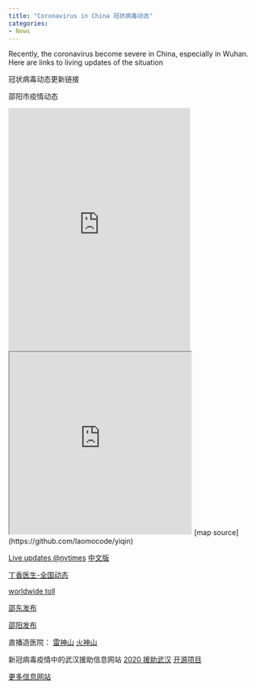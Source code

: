 ```yaml
---
title: "Coronavirus in China 冠状病毒动态"
categories:
- News
---
```

<!--feature_image: "https://raw.githubusercontent.com/coddec/2020-new-coronavirus/master/images/map.png"-->
Recently, the coronavirus become severe in China, especially in Wuhan. Here are links to living updates of the situation

冠状病毒动态更新链接

<!-- more -->

邵阳市疫情动态
<iframe  width='360' height='480' frameBorder='0' src='https://g.dituhui.com/apps/range/viewMap/2c9085306fbb67f1016ff84634f51c09'></iframe>



<iframe src="https://wuhan.zw2s.ltd/" width="360" height="360"></iframe>
[map source](https://github.com/laomocode/yiqin)


[Live updates @nytimes](https://www.nytimes.com/2020/01/28/world/asia/china-coronavirus.html)
[中文版](https://cn.nytimes.com/morning-brief/20200128/wuhan-coronavirus-china/?action=click&module=RelatedLinks&pgtype=Article)

[丁香医生-全国动态](https://3g.dxy.cn/newh5/view/pneumonia?scene=2&clicktime=1579579384&enterid=1579579384&from=timeline&isappinstalled=0)

[worldwide toll](https://gisanddata.maps.arcgis.com/apps/opsdashboard/index.html#/bda7594740fd40299423467b48e9ecf6)

[邵东发布](https://mp.weixin.qq.com/s/FJcfgQQu7OVlqphe83KI0w)


[邵阳发布](https://mp.weixin.qq.com/s/1v1nxVceWZ64rdT7V4iD3g)

直播造医院：
[雷神山](http://t.cn/A6PIeT14)
[火神山](http://t.cn/A6PIYNvD)

新冠病毒疫情中的武汉援助信息网站
[2020 援助武汉](https://wuhan2020.kaiyuanshe.cn/#)
[开源项目](https://github.com/wuhan2020/wuhan2020)

[更多信息网站](https://github.com/coddec/2020-new-coronavirus/blob/master/README.md)